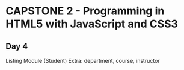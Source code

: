 # CAPSTONE 2 - Programming in HTML5 with JavaScript and CSS3

## Day 4
Listing Module (Student) 
Extra: department, course, instructor 

[](list-student.png)

[](list-course.png)

[](list-department.png)

[](list-instructor.png)